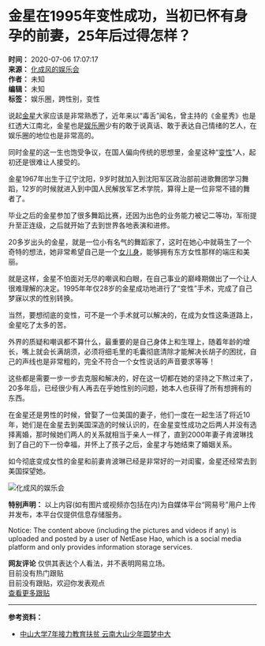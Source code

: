 # 金星在1995年变性成功，当初已怀有身孕的前妻，25年后过得怎样？

**时间：** 2020-07-06 17:07:17  
**来源：** [化成风的娱乐会](https://www.163.com/dy/media/T1577342446374.html)  
**作者：** 未知  
**编辑：** 未知  
**标签：** 娱乐圈，跨性别，变性  

说起[金星](https://ent.163.com/keywords/9/d/91d1661f/1.html)大家应该是非常熟悉了，近年来以“毒舌”闻名，曾主持的《金星秀》也是红透大江南北，金星也是[娱乐圈](https://ent.163.com/keywords/5/3/5a314e505708/1.html)少有的敢于说真话、敢于表达自己情绪的艺人，在娱乐圈的地位也是非常高的。

同时金星的这一生也饱受争议，在国人偏向传统的思想里，金星这种“[变性](https://ent.163.com/keywords/5/d/53d86027/1.html)”人，起初还是很难让人接受的。

金星1967年出生于辽宁沈阳，9岁时就加入到沈阳军区政治部前进歌舞团学习舞蹈，12岁的时候就进入到中国人民解放军艺术学院，算得上是一位非常不错的舞者了。

毕业之后的金星参加了很多舞蹈比赛，还因为出色的业务能力被记二等功，军衔提升至正连级，之后就开始了去到世界各地表演和进修。

20多岁出头的金星，就是一位小有名气的舞蹈家了，这时在她心中就萌生了一个奇特的想法，她非常希望自己是一个[女儿身](https://ent.163.com/keywords/5/7/5973513f8eab/1.html)，能够拥有东方女性那样的端庄和美丽。

就是这样，金星不怕面对无尽的嘲讽和白眼，在自己事业的巅峰期做出了一个让人很难理解的决定。1995年年仅28岁的金星成功地进行了“变性”手术，完成了自己梦寐以求的性别转换。

当然，要想彻底的变性，可不是一个手术就可以解决的，在成为女性这条道路上，金星吃了太多的苦。

外界的质疑和嘲讽都不算什么，最重要的是自己身体上和生理上，随着年龄的增长，嘴上就会长满胡须，必须将细毛里的毛囊彻底清除才能解决长胡子的困扰，自己的声线也是非常粗的，完全不符合一个女性说话的声音要求等等！

这些都是需要一步一步去克服和解决的，好在这一切都在她的坚持之下熬过来了，20多年后，已经很少有人再去在乎她性别的问题，她本人也获得了所有想拥有的东西。

在金星还是男性的时候，曾娶了一位美国的妻子，他们一度在一起生活了将近10年，她们是在金星去到美国深造的时候认识的，在金星变性成功之后两人并没有选择离婚，那时候她们两人的关系就相当于亲人一样了，直到2000年妻子肯波琳找到了自己的下一份幸福，并怀上了孩子之后，金星才与她结束了婚姻关系。

如今彻底变成女性的金星和前妻肯波琳已经是非常好的一对闺蜜，金星还经常去到美国探望她。

![化成风的娱乐会](https://nimg.ws.126.net/?url=http://dingyue.ws.126.net/toMChTGLX6loZxQxGglq7cRcTl4C5VeD8Lt6xXa5Wz9L61577342390069.jpeg&thumbnail=160y160&quality=80&type=jpg)

**特别声明：** 以上内容(如有图片或视频亦包括在内)为自媒体平台“网易号”用户上传并发布，本平台仅提供信息存储服务。  

Notice: The content above (including the pictures and videos if any) is uploaded and posted by a user of NetEase Hao, which is a social media platform and only provides information storage services.

**网友评论** 仅供其表达个人看法，并不表明网易立场。  
目前没有热门跟贴  
目前没有跟贴，欢迎你发表观点  
[查看更多跟贴](https://comment.tie.163.com/FGSAEM5K0537B6L1.html)  

--- 

**参考资料：**  
- [中山大学7年接力教育扶贫 云南大山少年圆梦中大](https://www.163.com/dy/article/GFNLS43T0537B6L1.html)  